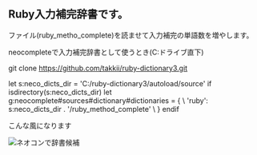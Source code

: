 ## Ruby入力補完辞書です。

ファイル(ruby_metho_complete)を読ませて入力補完の単語数を増やします。

neocompleteで入力補完辞書として使うとき(C:ドライブ直下)

git clone https://github.com/takkii/ruby-dictionary3.git

let s:neco_dicts_dir = 'C:/ruby-dictionary3/autoload/source'
if isdirectory(s:neco_dicts_dir)
  let g:neocomplete#sources#dictionary#dictionaries = {
  \   'ruby': s:neco_dicts_dir . '/ruby_method_complete'
  \ }
endif

こんな風になります

![ネオコンで辞書候補](https://github.com/takkii/ruby-dictionary3/blob/master/images/image.jpg)
